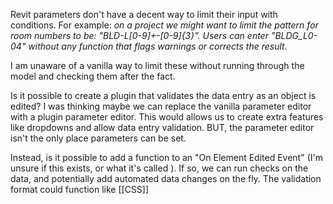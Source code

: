 Revit parameters don't have a decent way to limit their input with conditions.
For example: _on a project we might want to limit the pattern for room numbers to be: "BLD-L[0-9]+-[0-9]{3}". Users can enter "BLDG_L0-04" without any function that flags warnings or corrects the result._

I am unaware of a vanilla way to limit these without running through the model and checking them after the fact.

Is it possible to create a plugin that validates the data entry as an object is edited? I was thinking maybe we can replace the vanilla parameter editor with a plugin parameter editor. This would allows us to create extra features like dropdowns and allow data entry validation. BUT, the parameter editor isn't the only place parameters can be set.

Instead, is it possible to add a function to an "On Element Edited Event" (I'm unsure if this exists, or what it's called ). If so, we can run checks on the data, and potentially add automated data changes on the fly. The validation format could function like [[CSS]]
